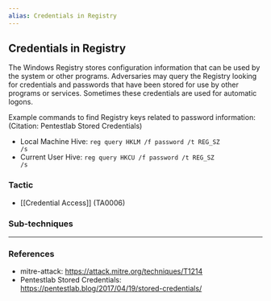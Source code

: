```yaml
---
alias: Credentials in Registry
---
```


## Credentials in Registry

The Windows Registry stores configuration information that can be used by the system or other programs. Adversaries may query the Registry looking for credentials and passwords that have been stored for use by other programs or services. Sometimes these credentials are used for automatic logons.

Example commands to find Registry keys related to password information: (Citation: Pentestlab Stored Credentials)

* Local Machine Hive: <code>reg query HKLM /f password /t REG_SZ /s</code>
* Current User Hive: <code>reg query HKCU /f password /t REG_SZ /s</code>


### Tactic

- [[Credential Access]] (TA0006)

### Sub-techniques


---
### References

- mitre-attack: https://attack.mitre.org/techniques/T1214
- Pentestlab Stored Credentials: https://pentestlab.blog/2017/04/19/stored-credentials/
